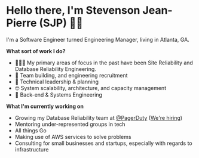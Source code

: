 # Hello there, I'm Stevenson Jean-Pierre (SJP) 👋🏿

I'm a Software Engineer turned Engineering Manager, living in Atlanta, GA.

**What sort of work I do?**

- 👨🏿‍💻 My primary areas of focus in the past have been Site Reliability and Database Reliability Engineering.
- 🌱 Team building, and engineering recruitment
- 🤠 Technical leadership & planning
- 🤓 System scalability, architecture, and capacity management
- 👾 Back-end & Systems Engineering

**What I'm currently working on**
- Growing my Database Reliability team at [@PagerDuty](https://www.pagerduty.com/) ([We're hiring](https://jobs.lever.co/pagerduty/08ff6a9e-3471-4173-b3c0-272f917a6f27))
- Mentoring under-represented groups in tech
- All things Go
- Making use of AWS services to solve problems
- Consulting for small businesses and startups, especially with regards to infrastructure
